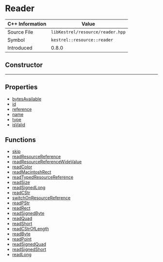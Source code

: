 
# Reader

| C++ Information | Value |
| --- | --- |
| Source File | `libKestrel/resource/reader.hpp` |
| Symbol | `kestrel::resource::reader` |
| Introduced | 0.8.0 |

## Constructor

---

## Properties

 - [bytesAvailable](bytesAvailable.md)
 - [id](id.md)
 - [reference](reference.md)
 - [name](name.md)
 - [type](type.md)
 - [isValid](isValid.md)

## Functions

 - [skip](skip.md)
 - [readResourceReference](readResourceReference.md)
 - [readResourceReferenceWideValue](readResourceReferenceWideValue.md)
 - [readColor](readColor.md)
 - [readMacintoshRect](readMacintoshRect.md)
 - [readTypedResourceReference](readTypedResourceReference.md)
 - [readSize](readSize.md)
 - [readSignedLong](readSignedLong.md)
 - [readCStr](readCStr.md)
 - [switchOnResourceReference](switchOnResourceReference.md)
 - [readPStr](readPStr.md)
 - [readRect](readRect.md)
 - [readSignedByte](readSignedByte.md)
 - [readQuad](readQuad.md)
 - [readShort](readShort.md)
 - [readCStrOfLength](readCStrOfLength.md)
 - [readByte](readByte.md)
 - [readPoint](readPoint.md)
 - [readSignedQuad](readSignedQuad.md)
 - [readSignedShort](readSignedShort.md)
 - [readLong](readLong.md)

